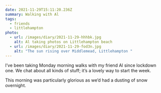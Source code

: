 ```yaml
---
date: 2021-11-29T15:11:20.236Z
summary: Walking with Al
tags:
  - friends
  - littlehampton
photo:
  - url: /images/diary/2021-11-29-hhhbk.jpg
    alt: Al taking photos on Littlehampton beach
  - url: /images/diary/2021-11-29-fod3n.jpg
    alt: "The sun rising over Middlemead, Littlehampton "
---
```

I’ve been taking Monday morning walks with my friend Al since lockdown one. We chat about all kinds of stuff; it’s a lovely way to start the week. 

This morning was particularly glorious as we’d had a dusting of snow overnight. 
